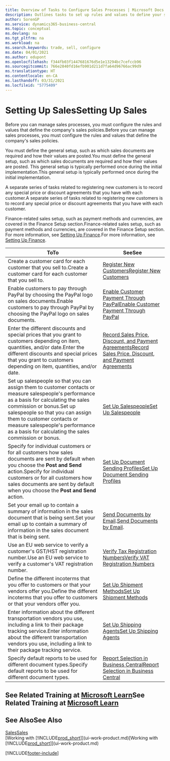 ```yaml
---
title: Overview of Tasks to Configure Sales Processes | Microsoft Docs
description: Outlines tasks to set up rules and values to define your sales policies and processes.
author: SorenGP
ms.service: dynamics365-business-central
ms.topic: conceptual
ms.devlang: na
ms.tgt_pltfrm: na
ms.workload: na
ms.search.keywords: trade, sell, configure
ms.date: 04/01/2021
ms.author: edupont
ms.openlocfilehash: f344fb03f1447681676d5e1e13294bc7cefccb96
ms.sourcegitcommit: 766e2840fd16efb901d211d7fa64d96766ac99d9
ms.translationtype: HT
ms.contentlocale: en-CA
ms.lasthandoff: 03/31/2021
ms.locfileid: "5775409"
---
```

# <a name="setting-up-sales"></a><span data-ttu-id="dfad3-103">Setting Up Sales</span><span class="sxs-lookup"><span data-stu-id="dfad3-103">Setting Up Sales</span></span>
<span data-ttu-id="dfad3-104">Before you can manage sales processes, you must configure the rules and values that define the company's sales policies.</span><span class="sxs-lookup"><span data-stu-id="dfad3-104">Before you can manage sales processes, you must configure the rules and values that define the company's sales policies.</span></span>

<span data-ttu-id="dfad3-105">You must define the general setup, such as which sales documents are required and how their values are posted.</span><span class="sxs-lookup"><span data-stu-id="dfad3-105">You must define the general setup, such as which sales documents are required and how their values are posted.</span></span> <span data-ttu-id="dfad3-106">This general setup is typically performed once during the initial implementation.</span><span class="sxs-lookup"><span data-stu-id="dfad3-106">This general setup is typically performed once during the initial implementation.</span></span>

<span data-ttu-id="dfad3-107">A separate series of tasks related to registering new customers is to record any special price or discount agreements that you have with each customer.</span><span class="sxs-lookup"><span data-stu-id="dfad3-107">A separate series of tasks related to registering new customers is to record any special price or discount agreements that you have with each customer.</span></span>

<span data-ttu-id="dfad3-108">Finance-related sales setup, such as payment methods and currencies, are covered in the Finance Setup section.</span><span class="sxs-lookup"><span data-stu-id="dfad3-108">Finance-related sales setup, such as payment methods and currencies, are covered in the Finance Setup section.</span></span> <span data-ttu-id="dfad3-109">For more information, see [Setting Up Finance](finance-setup-finance.md).</span><span class="sxs-lookup"><span data-stu-id="dfad3-109">For more information, see [Setting Up Finance](finance-setup-finance.md).</span></span>

| <span data-ttu-id="dfad3-110">To</span><span class="sxs-lookup"><span data-stu-id="dfad3-110">To</span></span> | <span data-ttu-id="dfad3-111">See</span><span class="sxs-lookup"><span data-stu-id="dfad3-111">See</span></span> |
| --- | --- |
| <span data-ttu-id="dfad3-112">Create a customer card for each customer that you sell to.</span><span class="sxs-lookup"><span data-stu-id="dfad3-112">Create a customer card for each customer that you sell to.</span></span> |[<span data-ttu-id="dfad3-113">Register New Customers</span><span class="sxs-lookup"><span data-stu-id="dfad3-113">Register New Customers</span></span>](sales-how-register-new-customers.md) |
| <span data-ttu-id="dfad3-114">Enable customers to pay through PayPal by choosing the PayPal logo on sales documents.</span><span class="sxs-lookup"><span data-stu-id="dfad3-114">Enable customers to pay through PayPal by choosing the PayPal logo on sales documents.</span></span> |[<span data-ttu-id="dfad3-115">Enable Customer Payment Through PayPal</span><span class="sxs-lookup"><span data-stu-id="dfad3-115">Enable Customer Payment Through PayPal</span></span>](sales-how-enable-payment-service-extensions.md) |
| <span data-ttu-id="dfad3-116">Enter the different discounts and special prices that you grant to customers depending on item, quantities, and/or date.</span><span class="sxs-lookup"><span data-stu-id="dfad3-116">Enter the different discounts and special prices that you grant to customers depending on item, quantities, and/or date.</span></span> |[<span data-ttu-id="dfad3-117">Record Sales Price, Discount, and Payment Agreements</span><span class="sxs-lookup"><span data-stu-id="dfad3-117">Record Sales Price, Discount, and Payment Agreements</span></span>](sales-how-record-sales-price-discount-payment-agreements.md) |
| <span data-ttu-id="dfad3-118">Set up salespeople so that you can assign them to customer contacts or measure salespeople's performance as a basis for calculating the sales commission or bonus.</span><span class="sxs-lookup"><span data-stu-id="dfad3-118">Set up salespeople so that you can assign them to customer contacts or measure salespeople's performance as a basis for calculating the sales commission or bonus.</span></span> |[<span data-ttu-id="dfad3-119">Set Up Salespeople</span><span class="sxs-lookup"><span data-stu-id="dfad3-119">Set Up Salespeople</span></span>](sales-how-setup-salespeople.md) |
| <span data-ttu-id="dfad3-120">Specify for individual customers or for all customers how sales documents are sent by default when you choose the **Post and Send** action.</span><span class="sxs-lookup"><span data-stu-id="dfad3-120">Specify for individual customers or for all customers how sales documents are sent by default when you choose the **Post and Send** action.</span></span> |[<span data-ttu-id="dfad3-121">Set Up Document Sending Profiles</span><span class="sxs-lookup"><span data-stu-id="dfad3-121">Set Up Document Sending Profiles</span></span>](sales-how-setup-document-send-profiles.md) |
| <span data-ttu-id="dfad3-122">Set your email up to contain a summary of information in the sales document that is being sent.</span><span class="sxs-lookup"><span data-stu-id="dfad3-122">Set your email up to contain a summary of information in the sales document that is being sent.</span></span> |<span data-ttu-id="dfad3-123">[Send Documents by Email](ui-how-send-documents-email.md).</span><span class="sxs-lookup"><span data-stu-id="dfad3-123">[Send Documents by Email](ui-how-send-documents-email.md).</span></span> |
|<span data-ttu-id="dfad3-124">Use an EU web service to verify a customer's GST/HST registration number.</span><span class="sxs-lookup"><span data-stu-id="dfad3-124">Use an EU web service to verify a customer's VAT registration number.</span></span>|[<span data-ttu-id="dfad3-125">Verify Tax Registration Numbers</span><span class="sxs-lookup"><span data-stu-id="dfad3-125">Verify VAT Registration Numbers</span></span>](finance-setup-vat.md)|
|<span data-ttu-id="dfad3-126">Define the different incoterms that you offer to customers or that your vendors offer you.</span><span class="sxs-lookup"><span data-stu-id="dfad3-126">Define the different incoterms that you offer to customers or that your vendors offer you.</span></span>|[<span data-ttu-id="dfad3-127">Set Up Shipment Methods</span><span class="sxs-lookup"><span data-stu-id="dfad3-127">Set Up Shipment Methods</span></span>](sales-how-set-up-shipment-methods.md)|
|<span data-ttu-id="dfad3-128">Enter information about the different transportation vendors you use, including a link to their package tracking service.</span><span class="sxs-lookup"><span data-stu-id="dfad3-128">Enter information about the different transportation vendors you use, including a link to their package tracking service.</span></span>|[<span data-ttu-id="dfad3-129">Set Up Shipping Agents</span><span class="sxs-lookup"><span data-stu-id="dfad3-129">Set Up Shipping Agents</span></span>](sales-how-to-set-up-shipping-agents.md)|
|<span data-ttu-id="dfad3-130">Specify default reports to be used for different document types.</span><span class="sxs-lookup"><span data-stu-id="dfad3-130">Specify default reports to be used for different document types.</span></span>|[<span data-ttu-id="dfad3-131">Report Selection in Business Central</span><span class="sxs-lookup"><span data-stu-id="dfad3-131">Report Selection in Business Central</span></span>](across-report-selections.md)|

## <a name="see-related-training-at-microsoft-learn"></a><span data-ttu-id="dfad3-132">See Related Training at [Microsoft Learn](/learn/paths/trade-get-started-dynamics-365-business-central/)</span><span class="sxs-lookup"><span data-stu-id="dfad3-132">See Related Training at [Microsoft Learn](/learn/paths/trade-get-started-dynamics-365-business-central/)</span></span>

## <a name="see-also"></a><span data-ttu-id="dfad3-133">See Also</span><span class="sxs-lookup"><span data-stu-id="dfad3-133">See Also</span></span>
[<span data-ttu-id="dfad3-134">Sales</span><span class="sxs-lookup"><span data-stu-id="dfad3-134">Sales</span></span>](sales-manage-sales.md)  
<span data-ttu-id="dfad3-135">[Working with [!INCLUDE[prod_short](includes/prod_short.md)]](ui-work-product.md)</span><span class="sxs-lookup"><span data-stu-id="dfad3-135">[Working with [!INCLUDE[prod_short](includes/prod_short.md)]](ui-work-product.md)</span></span>


[!INCLUDE[footer-include](includes/footer-banner.md)]